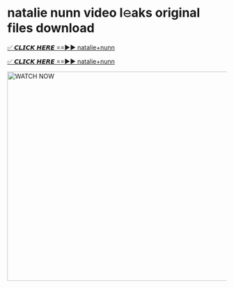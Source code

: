 # natalie nunn video l𝚎aks original files download

<p><a href="https://mediafirer.com/natalie+nunn&ref=titik" rel="nofollow">✅ 𝘾𝙇𝙄𝘾𝙆 𝙃𝙀𝙍𝙀 ==►► natalie+nunn</a></p>

<p><a href="https://mediafirer.com/natalie+nunn&ref=titik" rel="nofollow">✅ 𝘾𝙇𝙄𝘾𝙆 𝙃𝙀𝙍𝙀 ==►► natalie+nunn</a></p>

<p><a rel="nofollow" title="WATCH NOW" href="https://mediafirer.com/natalie+nunn&ref=titik"><img border="natalie+nunn" height="480" width="854" title="WATCH NOW" alt="WATCH NOW" src="https://i.imgur.com/WiGg2rx.gif"></a></p>